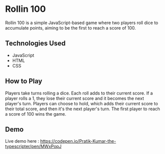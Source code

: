 # Rollin 100

Rollin 100 is a simple JavaScript-based game where two players roll dice to accumulate points, aiming to be the first to reach a score of 100.

## Technologies Used

- JavaScript
- HTML
- CSS

## How to Play

Players take turns rolling a dice. Each roll adds to their current score. If a player rolls a 1, they lose their current score and it becomes the next player's turn. Players can choose to hold, which adds their current score to their total score, and then it's the next player's turn. The first player to reach a score of 100 wins the game.


## Demo 

Live demo here : https://codepen.io/Pratik-Kumar-the-typescripter/pen/MWxPopJ